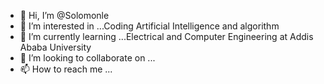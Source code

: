 - 👋 Hi, I’m @Solomonle
- 👀 I’m interested in ...Coding Artificial Intelligence and algorithm
- 🌱 I’m currently learning ...Electrical and Computer Engineering at Addis Ababa University
- 💞️ I’m looking to collaborate on ...
- 📫 How to reach me ...

<!---
Solomonle/Solomonle is a ✨ special ✨ repository because its `README.md` (this file) appears on your GitHub profile.
You can click the Preview link to take a look at your changes.
--->

